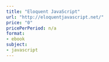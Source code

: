 ```yaml
---
title: "Eloquent JavaScript"
url: "http://eloquentjavascript.net/"
price: "0"
pricePerPeriod: n/a
format: 
- ebook
subject: 
- javascript
---
```


